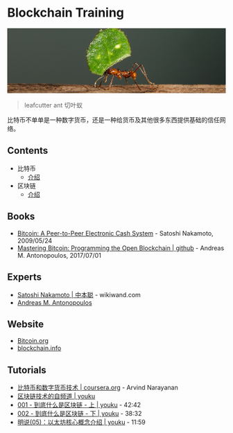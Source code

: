# Blockchain Training

![leafcutter ant](./assets/leafcutter-ant.jpg)
> leafcutter ant 切叶蚁

比特币不单单是一种数字货币，还是一种给货币及其他很多东西提供基础的信任网络。

## Contents

- 比特币
  - [介绍](./bitcoin/intro/README.md)
- 区块链
  - [介绍](./blockchain/intro/README.md)

## Books
- [Bitcoin: A Peer-to-Peer Electronic Cash System](https://bitcoin.org/bitcoin.pdf) - Satoshi Nakamoto, 2009/05/24
- [Mastering Bitcoin: Programming the Open Blockchain | github](https://github.com/bitcoinbook/bitcoinbook) - Andreas M. Antonopoulos, 2017/07/01

## Experts
- [Satoshi Nakamoto | 中本聪](https://www.wikiwand.com/en/Satoshi_Nakamoto) - wikiwand.com
- [Andreas M. Antonopoulos](https://antonopoulos.com/)

## Website
- [Bitcoin.org](https://bitcoin.org/en/)
- [blockchain.info](https://blockchain.info/home)

## Tutorials
- [比特币和数字货币技术 | coursera.org](https://www.coursera.org/learn/cryptocurrency) - Arvind Narayanan
- [区块链技术的自频道 | youku](http://i.youku.com/i/UMzUxMzkxMDc2/videos)
- [001 - 到底什么是区块链 - 上 | youku](http://v.youku.com/v_show/id_XMTczODc3NjU4MA==.html) - 42:42
- [002 - 到底什么是区块链 - 下 | youku](http://v.youku.com/v_show/id_XMTc0MDkzNDU5Mg==.html) - 38:32
- [明说(05)：以太坊核心概念介绍 | youku](http://v.youku.com/v_show/id_XMTg0MTcyNDU4NA==.html) - 11:59